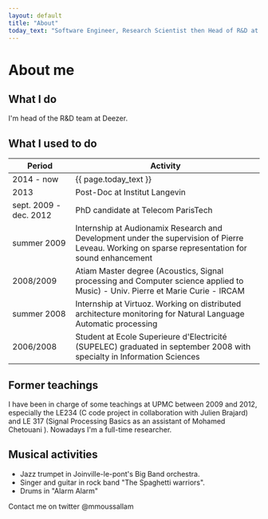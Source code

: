 ```yaml
---
layout: default
title: "About"
today_text: "Software Engineer, Research Scientist then Head of R&D at Deezer"
---
```

# About me

## What I do
I'm head of the R&D team at Deezer. 

## What I used to do

 Period | Activity     
 --- | ---
 2014 - now  | {{ page.today_text }} 
 2013        | Post-Doc at Institut Langevin 
 sept. 2009 - dec. 2012 | PhD candidate at Telecom ParisTech 
 summer 2009 |  Internship at Audionamix Research and Development under the supervision of Pierre Leveau. Working on sparse representation for sound enhancement
 2008/2009        | Atiam Master degree (Acoustics, Signal processing and Computer science applied to Music) - Univ. Pierre et Marie Curie - IRCAM
 summer 2008 | Internship at Virtuoz. Working on distributed architecture monitoring for Natural Language Automatic processing 
 2006/2008       | Student at Ecole Superieure d'Electricité (SUPELEC) graduated in september 2008 with specialty in Information Sciences

## Former teachings
I have been in charge of some teachings at UPMC between 2009 and 2012, especially the LE234 (C code project in collaboration with Julien Brajard) and LE 317 (Signal Processing Basics as an assistant of Mohamed Chetouani ).
Nowadays I'm a full-time researcher.

## Musical activities

* Jazz trumpet in Joinville-le-pont's Big Band orchestra.
* Singer and guitar in rock band "The Spaghetti warriors".
* Drums in "Alarm Alarm"


Contact me on twitter @mmoussallam